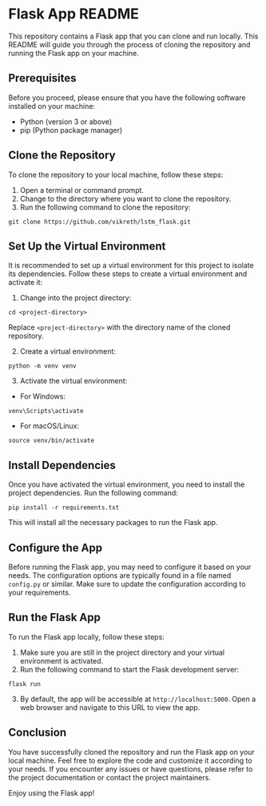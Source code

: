 # Flask App README

This repository contains a Flask app that you can clone and run locally. This README will guide you through the process of cloning the repository and running the Flask app on your machine.

## Prerequisites
Before you proceed, please ensure that you have the following software installed on your machine:
- Python (version 3 or above)
- pip (Python package manager)

## Clone the Repository
To clone the repository to your local machine, follow these steps:

1. Open a terminal or command prompt.
2. Change to the directory where you want to clone the repository.
3. Run the following command to clone the repository:

```
git clone https://github.com/vikreth/lstm_flask.git
```

## Set Up the Virtual Environment
It is recommended to set up a virtual environment for this project to isolate its dependencies. Follow these steps to create a virtual environment and activate it:

1. Change into the project directory:

```
cd <project-directory>
```

Replace `<project-directory>` with the directory name of the cloned repository.

2. Create a virtual environment:

```
python -m venv venv
```

3. Activate the virtual environment:

- For Windows:

```
venv\Scripts\activate
```

- For macOS/Linux:

```
source venv/bin/activate
```

## Install Dependencies
Once you have activated the virtual environment, you need to install the project dependencies. Run the following command:

```
pip install -r requirements.txt
```

This will install all the necessary packages to run the Flask app.

## Configure the App
Before running the Flask app, you may need to configure it based on your needs. The configuration options are typically found in a file named `config.py` or similar. Make sure to update the configuration according to your requirements.

## Run the Flask App
To run the Flask app locally, follow these steps:

1. Make sure you are still in the project directory and your virtual environment is activated.
2. Run the following command to start the Flask development server:

```
flask run
```

3. By default, the app will be accessible at `http://localhost:5000`. Open a web browser and navigate to this URL to view the app.

## Conclusion
You have successfully cloned the repository and run the Flask app on your local machine. Feel free to explore the code and customize it according to your needs. If you encounter any issues or have questions, please refer to the project documentation or contact the project maintainers.

Enjoy using the Flask app!

